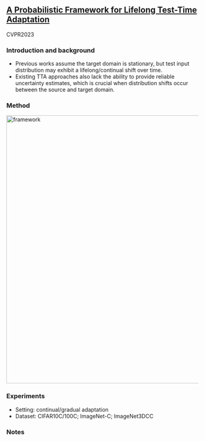 ## [A Probabilistic Framework for Lifelong Test-Time Adaptation](https://arxiv.org/abs/2212.09713)

CVPR2023

### Introduction and background
- Previous works assume the target domain is stationary, but test input distribution may exhibit a lifelong/continual shift over time.
- Existing TTA approaches also lack the ability to provide reliable uncertainty estimates, which is crucial when distribution shifts occur between the source and target domain.

### Method
<img width=700 alt="framework" src="https://github.com/Jo-wang/Daily-Paper-Reading/assets/46414159/72115b4b-377d-427e-ae67-652aa32cd4c8">

### Experiments
- Setting: continual/gradual adaptation
- Dataset: CIFAR10C/100C; ImageNet-C; ImageNet3DCC
### Notes
